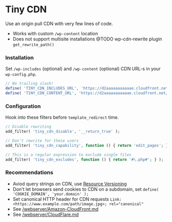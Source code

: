 # Tiny CDN

Use an origin pull CDN with very few lines of code.

- Works with custom `/wp-content` location
- Does not support multisite installations @TODO wp-cdn-rewrite plugin `get_rewrite_path()`

### Installation

Set `/wp-includes` (optional) and `/wp-content` (optional) CDN URL-s in your `wp-config.php`.

```php
// No trailing slash!
define( 'TINY_CDN_INCLUDES_URL', 'https://d2aaaaaaaaaaae.cloudfront.net/wp-includes' );
define( 'TINY_CDN_CONTENT_URL', 'https://d2aaaaaaaaaaae.cloudfront.net/wp-content' );
```

### Configuration

Hook into these filters before `template_redirect` time.

```php
// Disable rewriting
add_filter( 'tiny_cdn_disable', '__return_true' );

// Don't rewrite for these users
add_filter( 'tiny_cdn_capability', function () { return 'edit_pages'; } );

// This is a regular expression to exclude single files
add_filter( 'tiny_cdn_excludes', function () { return '#\.php#'; } );
```

### Recommendations

- Aviod query strings on CDN, use [Resource Versioning](https://wordpress.org/plugins/resource-versioning/)
- Don't let browsers send cookies to CDN on a subdomain, set `define( 'COOKIE_DOMAIN', 'your.domain' );`
- Set canonical HTTP header for CDN requests `Link: <https://www.example.com/path/image.jpg>; rel="canonical"`
- See [/webserver/Amazon-CloudFront.md](https://github.com/szepeviktor/debian-server-tools/blob/master/webserver/Amazon-CloudFront.md)
- See [/webserver/CloudFlare.md](https://github.com/szepeviktor/debian-server-tools/blob/master/webserver/CloudFlare.md)
